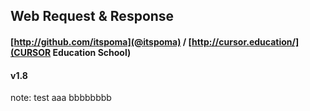 ## Web Request & Response

#### [http://github.com/itspoma](@itspoma) / [http://cursor.education/](CURSOR Education School)
#### v1.8 <!-- .element: class="version" -->

note:
test
aaa
bbbbbbbb
